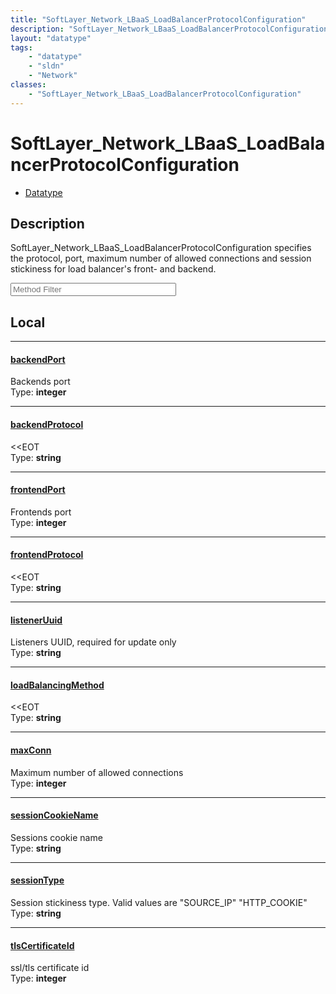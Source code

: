 ```yaml
---
title: "SoftLayer_Network_LBaaS_LoadBalancerProtocolConfiguration"
description: "SoftLayer_Network_LBaaS_LoadBalancerProtocolConfiguration specifies the protocol, port, maximum number of allowed connec... "
layout: "datatype"
tags:
    - "datatype"
    - "sldn"
    - "Network"
classes:
    - "SoftLayer_Network_LBaaS_LoadBalancerProtocolConfiguration"
---
```


# SoftLayer_Network_LBaaS_LoadBalancerProtocolConfiguration
<div id='service-datatype'>
    <ul id='sldn-reference-tabs'>
        <li id='datatype'> <a href='/reference/datatypes/SoftLayer_Network_LBaaS_LoadBalancerProtocolConfiguration' >Datatype</a></li>
    </ul>
</div>

## Description 
SoftLayer_Network_LBaaS_LoadBalancerProtocolConfiguration specifies the protocol, port, maximum number of allowed connections and session stickiness for load balancer's front- and backend. 





<!-- Service Filer BEGIN -->
<div class="view-filters">
        <div class="clearfix">
            <div class="search-input-box">
                <input placeholder="Method Filter" onkeyup="titleSearch(inputId='prop-input', divId='properties', elementClass='prop-row')" 
                    type="text" id="prop-input" value="" size="30" maxlength="128" class="form-text">
            </div>
        </div>
</div>
<!-- Service Filer END -->

<div id="properties" class="content">
<div id="localProperties" class="prop-content" >

## Local
-----
[backendPort]: #backendport
#### [backendPort]
Backends port  
<span class="type-label">Type: </span>**integer**

-----
[backendProtocol]: #backendprotocol
#### [backendProtocol]
<<EOT  
<span class="type-label">Type: </span>**string**

-----
[frontendPort]: #frontendport
#### [frontendPort]
Frontends port  
<span class="type-label">Type: </span>**integer**

-----
[frontendProtocol]: #frontendprotocol
#### [frontendProtocol]
<<EOT  
<span class="type-label">Type: </span>**string**

-----
[listenerUuid]: #listeneruuid
#### [listenerUuid]
Listeners UUID, required for update only  
<span class="type-label">Type: </span>**string**

-----
[loadBalancingMethod]: #loadbalancingmethod
#### [loadBalancingMethod]
<<EOT  
<span class="type-label">Type: </span>**string**

-----
[maxConn]: #maxconn
#### [maxConn]
Maximum number of allowed connections  
<span class="type-label">Type: </span>**integer**

-----
[sessionCookieName]: #sessioncookiename
#### [sessionCookieName]
Sessions cookie name  
<span class="type-label">Type: </span>**string**

-----
[sessionType]: #sessiontype
#### [sessionType]
Session stickiness type. Valid values are "SOURCE_IP" "HTTP_COOKIE"  
<span class="type-label">Type: </span>**string**

-----
[tlsCertificateId]: #tlscertificateid
#### [tlsCertificateId]
ssl/tls certificate id  
<span class="type-label">Type: </span>**integer**

</div>
<!-- LOCAL PROPERTY END -->

</div>


